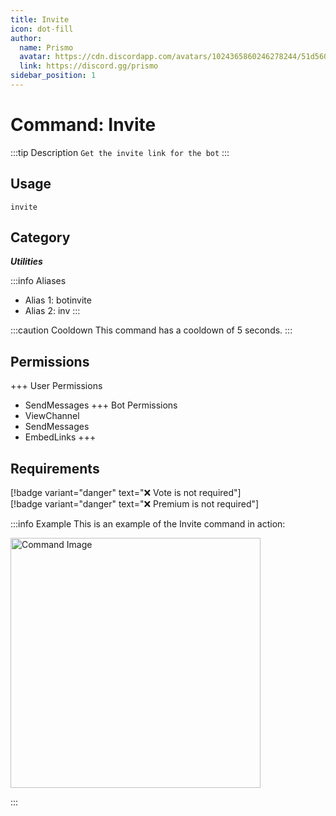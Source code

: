 ```yaml
---
title: Invite
icon: dot-fill
author:
  name: Prismo
  avatar: https://cdn.discordapp.com/avatars/1024365860246278244/51d5603eff69376da9a21e86b07a75bd.png?size=2048
  link: https://discord.gg/prismo
sidebar_position: 1
---
```



# Command: Invite

:::tip Description
`Get the invite link for the bot`
:::

## Usage

```
invite
```

## Category

_**Utilities**_

:::info Aliases
- Alias 1: botinvite
- Alias 2: inv
:::

:::caution Cooldown
This command has a cooldown of 5 seconds.
:::

## Permissions

+++ User Permissions
- SendMessages
+++ Bot Permissions
- ViewChannel
- SendMessages
- EmbedLinks
+++

## Requirements

[!badge variant="danger" text="❌ Vote is not required"]  
[!badge variant="danger" text="❌ Premium is not required"]

:::info Example
This is an example of the Invite command in action:

<img src="https://i.imgur.com/F2gWafN.png" alt="Command Image" width="400"/>

:::

